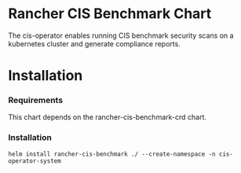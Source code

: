 # Rancher CIS Benchmark Chart

The cis-operator enables running CIS benchmark security scans on a kubernetes cluster and generate compliance reports.

# Installation

### Requirements

This chart depends on the rancher-cis-benchmark-crd chart.

### Installation
```
helm install rancher-cis-benchmark ./ --create-namespace -n cis-operator-system
```
